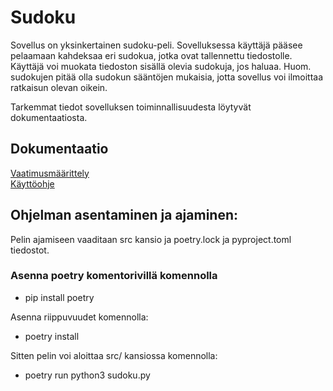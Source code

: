 # Sudoku

Sovellus on yksinkertainen sudoku-peli. Sovelluksessa käyttäjä pääsee pelaamaan kahdeksaa eri sudokua, jotka ovat tallennettu tiedostolle.
Käyttäjä voi muokata tiedoston sisällä olevia sudokuja, jos haluaa. Huom. sudokujen pitää olla sudokun sääntöjen mukaisia, jotta sovellus voi ilmoittaa ratkaisun olevan oikein.

Tarkemmat tiedot sovelluksen toiminnallisuudesta löytyvät dokumentaatiosta.

## Dokumentaatio

[Vaatimusmäärittely](Dokumentaatio/vaatimusmaarittely.md)  
[Käyttöohje](Dokumentaatio/käyttöohje)

## Ohjelman asentaminen ja ajaminen:
Pelin ajamiseen vaaditaan src kansio ja poetry.lock ja pyproject.toml tiedostot.

### Asenna poetry komentorivillä komennolla

- pip install poetry

Asenna riippuvuudet komennolla:

- poetry install

Sitten pelin voi aloittaa src/ kansiossa komennolla:

- poetry run python3 sudoku.py


